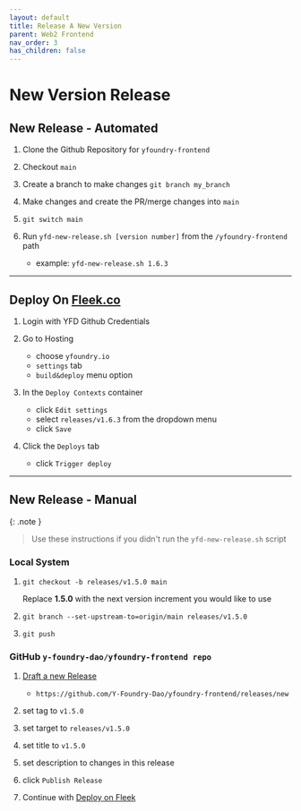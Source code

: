 ```yaml
---
layout: default
title: Release A New Version
parent: Web2 Frontend
nav_order: 3
has_children: false
---
```


# New Version Release

## New Release - Automated

1. Clone the Github Repository for `yfoundry-frontend`

1. Checkout `main`

1. Create a branch to make changes `git branch my_branch`

1. Make changes and create the PR/merge changes into `main`

1. `git switch main`

1. Run `yfd-new-release.sh [version number]` from the `/yfoundry-frontend` path
    - example: `yfd-new-release.sh 1.6.3`

***

## Deploy On [Fleek.co](https://fleek.co)

1. Login with YFD Github Credentials

2. Go to Hosting
    - choose `yfoundry.io`
    - `settings` tab
    - `build&deploy` menu option

3. In the `Deploy Contexts` container
    - click `Edit settings`
    - select `releases/v1.6.3` from the dropdown menu
    - click `Save`

4. Click the `Deploys` tab
    - click `Trigger deploy`


***

## New Release - Manual 
    
{: .note }
> Use these instructions if you didn't run the `yfd-new-release.sh` script

### Local System

1. `git checkout -b releases/v1.5.0 main`

    Replace **1.5.0** with the next version increment you would like to use

1. `git branch --set-upstream-to=origin/main releases/v1.5.0`

1. `git push`

### GitHub `y-foundry-dao/yfoundry-frontend repo`

1. [Draft a new Release](https://github.com/Y-Foundry-Dao/yfoundry-frontend/releases/new)
    - `https://github.com/Y-Foundry-Dao/yfoundry-frontend/releases/new`

2. set tag to `v1.5.0`

3. set target to `releases/v1.5.0`

4. set title to `v1.5.0`

5. set description to changes in this release

6. click `Publish Release`

1. Continue with [Deploy on Fleek](/develop/web2/commit/#deploy-on-fleekco)
